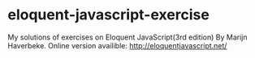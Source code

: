 # eloquent-javascript-exercise
My solutions of exercises on Eloquent JavaScript(3rd edition) By Marijn Haverbeke.
Online version availible: http://eloquentjavascript.net/

